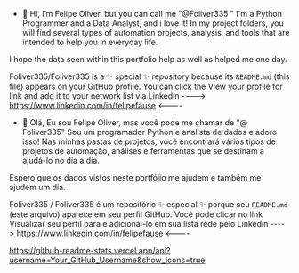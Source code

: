 - 👋 Hi,
 I’m Felipe Oliver, but you can call me "@Foliver335 "
I'm a Python Programmer and a Data Analyst, and i love it!
In my project folders, you will find several types of automation projects, analysis, and tools that are intended to help you in everyday life.

I hope the data seen within this portfolio help as well as helped me one day.

Foliver335/Foliver335 is a ✨ special ✨ repository because its `README.md` (this file) appears on your GitHub profile.
You can click the View your profile for link and add it to your network list via Linkedin
----> https://www.linkedin.com/in/felipefause  <----

- 👋 Olá,
 Eu sou Felipe Oliver, mas você pode me chamar de "@ Foliver335"
Sou um programador Python e analista de dados e adoro isso!
Nas minhas pastas de projetos, você encontrará vários tipos de projetos de automação, análises e ferramentas que se destinam a ajudá-lo no dia a dia.

Espero que os dados vistos neste portfólio me ajudem e também me ajudem um dia.


Foliver335 / Foliver335 é um repositório ✨ especial ✨ porque seu `README.md` (este arquivo) aparece em seu perfil GitHub.
Você pode clicar no link Visualizar seu perfil para e adicionai-lo em sua lista rede pelo Linkedin
 ----> https://www.linkedin.com/in/felipefause  <----

https://github-readme-stats.vercel.app/api?username=Your_GitHub_Username&show_icons=true


